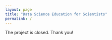 ```yaml
---
layout: page
title: "Data Science Education for Scientists"
permalink: /
---    
```


The project is closed. Thank you!
